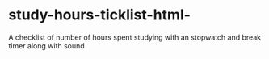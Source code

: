 # study-hours-ticklist-html-
A checklist of number of hours spent studying with an stopwatch and break timer along with sound
